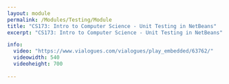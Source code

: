 ```yaml
---
layout: module
permalink: /Modules/Testing/Module
title: "CS173: Intro to Computer Science - Unit Testing in NetBeans"
excerpt: "CS173: Intro to Computer Science - Unit Testing in NetBeans"

info:
  video: "https://www.vialogues.com/vialogues/play_embedded/63762/"
  videowidth: 540
  videoheight: 700
  
---
```

